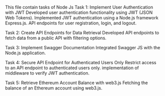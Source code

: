 This file contain tasks of Node Js
Task 1: Implement User Authentication with JWT
        Developed user authentication functionality using JWT (JSON Web Tokens).
        Implemented JWT authentication using a Node.js framework Express.js. API endpoints for user registration, login, and logout.

Task 2: Create API Endpoints for Data Retrieval
        Developed API endpoints to fetch data from a public API with filtering options.

Task 3: Implement Swagger Documentation
        Integrated Swagger JS with the Node.js application.

Task 4: Secure API Endpoint for Authenticated Users Only
        Restrict access to an API endpoint to authenticated users only.
        implementation of middleware to verify JWT authentication.

Task 5: Retrieve Ethereum Account Balance with web3.js 
        Fetching the balance of an Ethereum account using web3.js.
